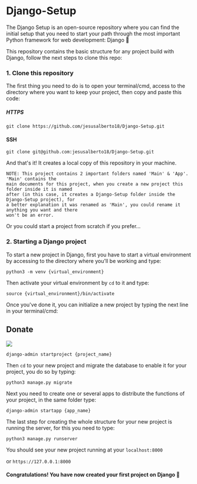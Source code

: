 # Django-Setup

The Django Setup is an open-source repository where you can find the initial setup that you need to start your path through the most important Python framework for web development: Django :snake:

This repository contains the basic structure for any project build with Django, follow the next steps to clone this repo:

### 1. Clone this repository

The first thing you need to do is to open your terminal/cmd, access to the directory where you want to keep your project, then copy and paste this code:

##### HTTPS

```git clone https://github.com/jesusalberto18/Django-Setup.git```

#### SSH

```git clone git@github.com:jesusalberto18/Django-Setup.git```

And that's it! It creates a local copy of this repository in your machine.

```
NOTE: This project contains 2 important folders named 'Main' & 'App'. 'Main' contains the
main documents for this project, when you create a new project this folder inside it is named
after (in this case, it creates a Django-Setup folder inside the Django-Setup project), for
a better explanation it was renamed as 'Main', you could rename it anything you want and there
won't be an error.
```

Or you could start a project from scratch if you prefer...

### 2. Starting a Django project

To start a new project in Django, first you have to start a virtual environment by accessing to the directory where you'll be working and type:

```python3 -m venv {virtual_environment}```

Then activate your virtual environment by ```cd``` to it and type:

```source {virtual_environment}/bin/activate```

Once you've done it, you can initialize a new project by typing the next line in your terminal/cmd:

## Donate

<a href="https://www.paypal.com/paypalme/j2al444">
<img src="https://img.shields.io/badge/PayPal-00457C?style=for-the-badge&logo=paypal&logoColor=white" />
</a>

```django-admin startproject {project_name}```

Then ```cd``` to your new project and migrate the database to enable it for your project, you do so by typing:

```python3 manage.py migrate```

Next you need to create one or several apps to distribute the functions of your project, in the same folder type:

```django-admin startapp {app_name}```

The last step for creating the whole structure for your new project is running the server, for this you need to type:

```python3 manage.py runserver```

You should see your new project running at your ```localhost:8000```

or ```https://127.0.0.1:8000```

#### Congratulations! You have now created your first project on Django :snake:
